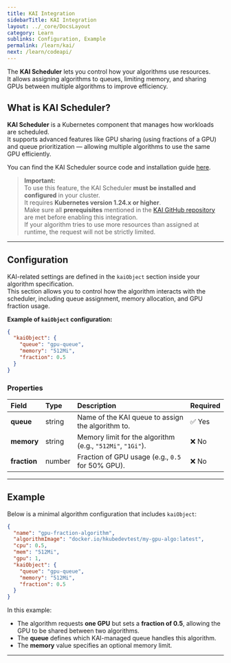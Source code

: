 ```yaml
---
title: KAI Integration
sidebarTitle: KAI Integration
layout: ../_core/DocsLayout
category: Learn
sublinks: Configuration, Example
permalink: /learn/kai/
next: /learn/codeapi/
---
```


The **KAI Scheduler** lets you control how your algorithms use resources.  
It allows assigning algorithms to queues, limiting memory, and sharing GPUs between multiple algorithms to improve efficiency.

## What is KAI Scheduler?

**KAI Scheduler** is a Kubernetes component that manages how workloads are scheduled.  
It supports advanced features like GPU sharing (using fractions of a GPU) and queue prioritization — allowing multiple algorithms to use the same GPU efficiently.

You can find the KAI Scheduler source code and installation guide [here](https://github.com/NVIDIA/KAI-Scheduler).

> **Important:**  
> To use this feature, the KAI Scheduler **must be installed and configured** in your cluster.  
> It requires **Kubernetes version 1.24.x or higher**.  
> Make sure all **prerequisites** mentioned in the [KAI GitHub repository](https://github.com/NVIDIA/KAI-Scheduler) are met before enabling this integration.  
> If your algorithm tries to use more resources than assigned at runtime, the request will not be strictly limited.

---

## Configuration

KAI-related settings are defined in the `kaiObject` section inside your algorithm specification.  
This section allows you to control how the algorithm interacts with the scheduler, including queue assignment, memory allocation, and GPU fraction usage.

**Example of `kaiObject` configuration:**

```json
{
  "kaiObject": {
    "queue": "gpu-queue",
    "memory": "512Mi",
    "fraction": 0.5
  }
}
```

### **Properties**

| Field        | Type   | Description                                                | Required  |
| :----------- | :----- | :--------------------------------------------------------- | :-------  |
| **queue**    | string | Name of the KAI queue to assign the algorithm to.          | ✅ Yes    |
| **memory**   | string | Memory limit for the algorithm (e.g., `"512Mi"`, `"1Gi"`). | ❌ No     |
| **fraction** | number | Fraction of GPU usage (e.g., `0.5` for 50% GPU).           | ❌ No     |

---

## Example

Below is a minimal algorithm configuration that includes `kaiObject`:

```json
{
  "name": "gpu-fraction-algorithm",
  "algorithmImage": "docker.io/hkubedevtest/my-gpu-algo:latest",
  "cpu": 0.5,
  "mem": "512Mi",
  "gpu": 1,
  "kaiObject": {
    "queue": "gpu-queue",
    "memory": "512Mi",
    "fraction": 0.5
  }
}
```

In this example:

* The algorithm requests **one GPU** but sets a **fraction of 0.5**, allowing the GPU to be shared between two algorithms.  
* The **queue** defines which KAI-managed queue handles this algorithm.  
* The **memory** value specifies an optional memory limit.

---
